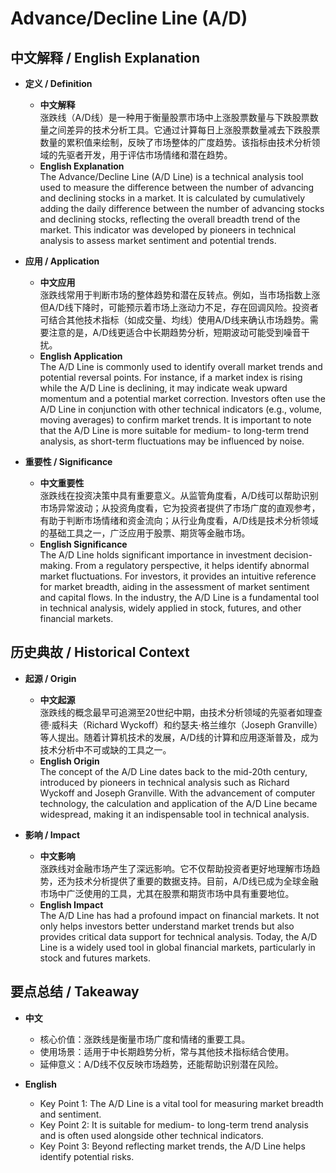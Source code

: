 # Advance/Decline Line (A/D)

## 中文解释 / English Explanation

* **定义 / Definition**  
  - **中文解释**  
    涨跌线（A/D线）是一种用于衡量股票市场中上涨股票数量与下跌股票数量之间差异的技术分析工具。它通过计算每日上涨股票数量减去下跌股票数量的累积值来绘制，反映了市场整体的广度趋势。该指标由技术分析领域的先驱者开发，用于评估市场情绪和潜在趋势。  
  - **English Explanation**  
    The Advance/Decline Line (A/D Line) is a technical analysis tool used to measure the difference between the number of advancing and declining stocks in a market. It is calculated by cumulatively adding the daily difference between the number of advancing stocks and declining stocks, reflecting the overall breadth trend of the market. This indicator was developed by pioneers in technical analysis to assess market sentiment and potential trends.

* **应用 / Application**  
  - **中文应用**  
    涨跌线常用于判断市场的整体趋势和潜在反转点。例如，当市场指数上涨但A/D线下降时，可能预示着市场上涨动力不足，存在回调风险。投资者可结合其他技术指标（如成交量、均线）使用A/D线来确认市场趋势。需要注意的是，A/D线更适合中长期趋势分析，短期波动可能受到噪音干扰。  
  - **English Application**  
    The A/D Line is commonly used to identify overall market trends and potential reversal points. For instance, if a market index is rising while the A/D Line is declining, it may indicate weak upward momentum and a potential market correction. Investors often use the A/D Line in conjunction with other technical indicators (e.g., volume, moving averages) to confirm market trends. It is important to note that the A/D Line is more suitable for medium- to long-term trend analysis, as short-term fluctuations may be influenced by noise.

* **重要性 / Significance**  
  - **中文重要性**  
    涨跌线在投资决策中具有重要意义。从监管角度看，A/D线可以帮助识别市场异常波动；从投资角度看，它为投资者提供了市场广度的直观参考，有助于判断市场情绪和资金流向；从行业角度看，A/D线是技术分析领域的基础工具之一，广泛应用于股票、期货等金融市场。  
  - **English Significance**  
    The A/D Line holds significant importance in investment decision-making. From a regulatory perspective, it helps identify abnormal market fluctuations. For investors, it provides an intuitive reference for market breadth, aiding in the assessment of market sentiment and capital flows. In the industry, the A/D Line is a fundamental tool in technical analysis, widely applied in stock, futures, and other financial markets.

## 历史典故 / Historical Context

* **起源 / Origin**  
  - **中文起源**  
    涨跌线的概念最早可追溯至20世纪中期，由技术分析领域的先驱者如理查德·威科夫（Richard Wyckoff）和约瑟夫·格兰维尔（Joseph Granville）等人提出。随着计算机技术的发展，A/D线的计算和应用逐渐普及，成为技术分析中不可或缺的工具之一。  
  - **English Origin**  
    The concept of the A/D Line dates back to the mid-20th century, introduced by pioneers in technical analysis such as Richard Wyckoff and Joseph Granville. With the advancement of computer technology, the calculation and application of the A/D Line became widespread, making it an indispensable tool in technical analysis.

* **影响 / Impact**  
  - **中文影响**  
    涨跌线对金融市场产生了深远影响。它不仅帮助投资者更好地理解市场趋势，还为技术分析提供了重要的数据支持。目前，A/D线已成为全球金融市场中广泛使用的工具，尤其在股票和期货市场中具有重要地位。  
  - **English Impact**  
    The A/D Line has had a profound impact on financial markets. It not only helps investors better understand market trends but also provides critical data support for technical analysis. Today, the A/D Line is a widely used tool in global financial markets, particularly in stock and futures markets.

## 要点总结 / Takeaway

* **中文**  
  - 核心价值：涨跌线是衡量市场广度和情绪的重要工具。  
  - 使用场景：适用于中长期趋势分析，常与其他技术指标结合使用。  
  - 延伸意义：A/D线不仅反映市场趋势，还能帮助识别潜在风险。  

* **English**  
  - Key Point 1: The A/D Line is a vital tool for measuring market breadth and sentiment.  
  - Key Point 2: It is suitable for medium- to long-term trend analysis and is often used alongside other technical indicators.  
  - Key Point 3: Beyond reflecting market trends, the A/D Line helps identify potential risks.